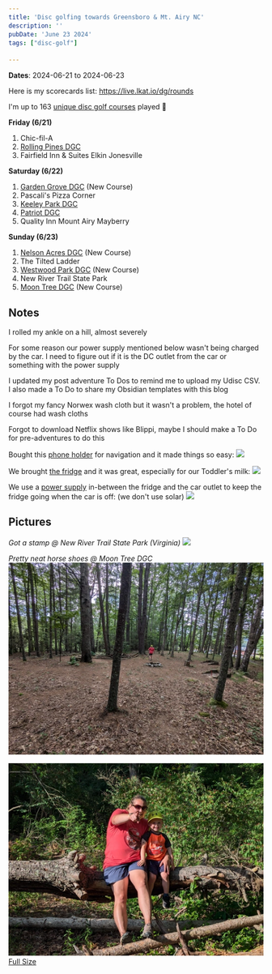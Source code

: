 ```yaml
---
title: 'Disc golfing towards Greensboro & Mt. Airy NC'
description: ''
pubDate: 'June 23 2024'
tags: ["disc-golf"]

---
```


**Dates**: 2024-06-21 to 2024-06-23

Here is my scorecards list: https://live.lkat.io/dg/rounds

I'm up to 163 [unique disc golf courses](https://live.lkat.io/discs#courses) played 🎉

**Friday (6/21)**
1. Chic-fil-A 
1. [Rolling Pines DGC](https://udisc.com/courses/rolling-pines-JQiT)
2. Fairfield Inn & Suites Elkin Jonesville

**Saturday (6/22)**
1. [Garden Grove DGC](https://udisc.com/courses/garden-grove-sejY) (New Course)
2. Pascali's Pizza Corner
3. [Keeley Park DGC](https://udisc.com/courses/keeley-park-dgc-PqOz)
4. [Patriot DGC](https://udisc.com/courses/patriot-dgc-l0rI)
5. Quality Inn Mount Airy Mayberry

**Sunday (6/23)**
1. [Nelson Acres DGC](https://udisc.com/courses/nelson-acres-dgc-naLu) (New Course)
2. The Tilted Ladder
3. [Westwood Park DGC](https://udisc.com/courses/westwood-park-5U0g) (New Course)
4. New River Trail State Park
5. [Moon Tree DGC](https://udisc.com/courses/moon-tree-dgc-Cxy0) (New Course)

## Notes

I rolled my ankle on a hill, almost severely

For some reason our power supply mentioned below wasn't being charged by the car. I need to figure out if it is the DC outlet from the car or something with the power supply

I updated my post adventure To Dos to remind me to upload my Udisc CSV. I also made a To Do to share my Obsidian templates with this blog

I forgot my fancy Norwex wash cloth but it wasn't a problem, the hotel of course had wash cloths

Forgot to download Netflix shows like Blippi, maybe I should make a To Do for pre-adventures to do this

Bought this [phone holder](https://www.amazon.com/dp/B0CH14PBX9?psc=1&ref=ppx_yo2ov_dt_b_product_details) for navigation and it made things so easy:
![](/Pastedimage20240628151320.png)

We brought [the fridge](https://www.dometic.com/en-us/outdoor/coolers/electric-coolers/dometic-cfx3-45-220582) and it was great, especially for our Toddler's milk:
![](/Pastedimage20240628151836.png)

We use a [power supply](https://us.ecoflow.com/products/delta-2-220w-portable-solar-panel?variant=40142843773001#&gid=1&pid=01) in-between the fridge and the car outlet to keep the fridge going when the car is off: (we don't use solar)
![](/Pastedimage20240628152244.png)


## Pictures

*Got a stamp @ New River Trail State Park (Virginia)*
![](/PXL_20240628_194454979.jpg)

_Pretty neat horse shoes @ Moon Tree DGC_
![](./2024-06-images/PXL_20240623_221101586.webp)


![](./2024-06-images/PXL_20240623_223749213.webp)
[Full Size](/PXL_20240623_223749213.jpg)



